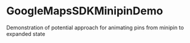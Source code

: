# GoogleMapsSDKMinipinDemo
Demonstration of potential approach for animating pins from minipin to expanded state
